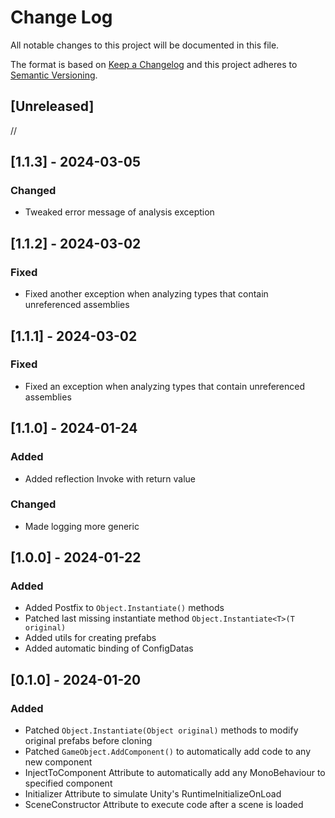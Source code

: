 # Change Log
All notable changes to this project will be documented in this file.

The format is based on [Keep a Changelog](http://keepachangelog.com/)
and this project adheres to [Semantic Versioning](http://semver.org/).

## [Unreleased]

//

## [1.1.3] - 2024-03-05

### Changed
- Tweaked error message of analysis exception

## [1.1.2] - 2024-03-02

### Fixed
- Fixed another exception when analyzing types that contain unreferenced assemblies

## [1.1.1] - 2024-03-02

### Fixed
- Fixed an exception when analyzing types that contain unreferenced assemblies

## [1.1.0] - 2024-01-24

### Added
- Added reflection Invoke with return value

### Changed
- Made logging more generic

## [1.0.0] - 2024-01-22

### Added
- Added Postfix to ``Object.Instantiate()`` methods
- Patched last missing instantiate method ``Object.Instantiate<T>(T original)``
- Added utils for creating prefabs
- Added automatic binding of ConfigDatas

## [0.1.0] - 2024-01-20

### Added
- Patched ``Object.Instantiate(Object original)`` methods to modify original prefabs before cloning
- Patched ``GameObject.AddComponent()`` to automatically add code to any new component
- InjectToComponent Attribute to automatically add any MonoBehaviour to specified component
- Initializer Attribute to simulate Unity's RuntimeInitializeOnLoad
- SceneConstructor Attribute to execute code after a scene is loaded